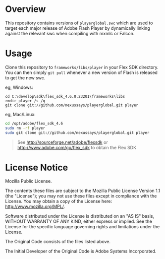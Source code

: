 Overview
========

This repository contains versions of `playerglobal.swc` which are used to target each major release of Adobe Flash Player by dynamically linking against the relevant swc when compiling with mxmlc or Falcon.

Usage
=====

Clone this repository to `frameworks/libs/player` in your Flex SDK directory. You can then simply `git pull` whenever a new version of Flash is released to get the new swc.

eg, Windows:
```
cd C:\develop\sdk\flex_sdk_4.6.0.23201\frameworks\libs
rmdir player /s /q
git clone git://github.com/nexussays/playerglobal.git player
```
eg, Mac/Linux:
```bash
cd /opt/adobe/flex_sdk_4.6
sudo rm -rf player
sudo git clone git://github.com/nexussays/playerglobal.git player
```

> See http://sourceforge.net/adobe/flexsdk or http://www.adobe.com/go/flex_sdk to obtain the Flex SDK

License Notice
==============

Mozilla Public License.

The contents these files are subject to the Mozilla Public License Version 1.1 (the "License"); you may not use these files except in compliance with the License. You may obtain a copy of the License here: http://www.mozilla.org/MPL/.

Software distributed under the License is distributed on an "AS IS" basis, WITHOUT WARRANTY OF ANY KIND, either express or implied. See the License for the specific language governing rights and limitations under the License.

The Original Code consists of the files listed above.

The Initial Developer of the Original Code is Adobe Systems Incorporated.
